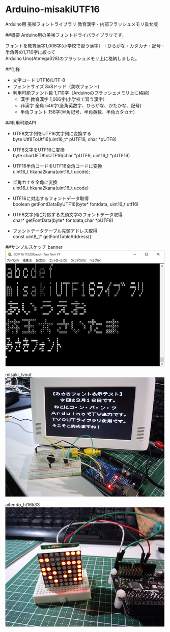 # Arduino-misakiUTF16
Arduino用 美咲フォントライブラリ 教育漢字・内部フラッシュメモリ乗せ版

##概要
Arduino用の美咲フォントドライバライブラリです。

フォントを教育漢字1,006字(小学校で習う漢字）＋ひらがな・カタカナ・記号・半角等の1,710字に絞って  
Arduino Uno(Atmega328)のフラッシュメモリ上に格納しました。  

##仕様
* 文字コード  UTF16/UTF-8  
* フォントサイズ  8x8ドッド（美咲フォント)  
* 利用可能フォント数  1,710字（Arduinoのフラッシュメモリ上に格納）  
  * 漢字 教育漢字 1,006字(小学校で習う漢字）  
  * 非漢字 全角 546字(全角英数字、ひらがな、かたかな、記号)  
  * 半角フォント  158字(半角記号、半角英数、半角カタカナ）  
  
##利用可能API
* UTF8文字列をUTF16文字列に変換する  
  byte Utf8ToUtf16(uint16_t* pUTF16, char *pUTF8)  

* UTF8文字をUTF16に変換  
  byte charUFT8toUTF16(char *pUTF8, uint16_t *pUTF16)

* UTF16半角コードをUTF16全角コードに変換  
  uint16_t hkana2kana(uint16_t ucode);  

* 半角カナを全角に変換  
  uint16_t hkana2kana(uint16_t ucode)

* UTF16に対応するフォントデータ取得  
  boolean getFontDataByUTF16(byte* fontdata, uint16_t utf16) 

* UTF8文字列に対応する先頭文字のフォントデータ取得  
  char* getFontData(byte* fontdata,char *pUTF8)

*  フォントデータテーブル先頭アドレス取得  
  const uint8_t* getFontTableAddress()

##サンプルスケッチ
banner  
![banner](img/sample.png)

misaki_tvout  
![misaki_tvout](img/misaki_tvout.jpg)

aitendo_ht16k33  
![aitendo_ht16k33](img/aitendo_ht16k33.jpg)
